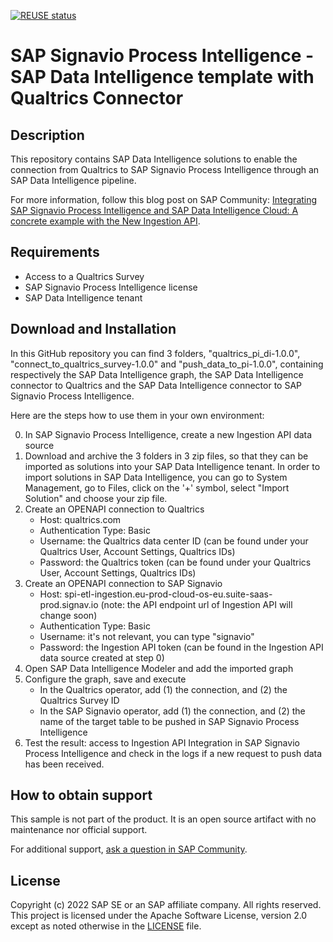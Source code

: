 [![REUSE status](https://api.reuse.software/badge/github.com/SAP-samples/signavio-qualtrics-di)](https://api.reuse.software/info/github.com/SAP-samples/signavio-qualtrics-di)

# SAP Signavio Process Intelligence - SAP Data Intelligence template with Qualtrics Connector

## Description
This repository contains SAP Data Intelligence solutions to enable the connection from Qualtrics to SAP Signavio Process Intelligence through an SAP Data Intelligence pipeline.

For more information, follow this blog post on SAP Community: [Integrating SAP Signavio Process Intelligence and SAP Data Intelligence Cloud: A concrete example with the New Ingestion API](https://blogs.sap.com/2022/07/20/integrating-sap-signavio-process-intelligence-and-sap-data-intelligence-cloud-a-concrete-example-with-the-new-ingestion-api).

## Requirements
- Access to a Qualtrics Survey
- SAP Signavio Process Intelligence license
- SAP Data Intelligence tenant

## Download and Installation
In this GitHub repository you can find 3 folders, "qualtrics_pi_di-1.0.0", "connect_to_qualtrics_survey-1.0.0" and "push_data_to_pi-1.0.0", containing respectively the SAP Data Intelligence graph, the SAP Data Intelligence connector to Qualtrics and the SAP Data Intelligence connector to SAP Signavio Process Intelligence. 

Here are the steps how to use them in your own environment:

0. In SAP Signavio Process Intelligence, create a new Ingestion API data source
1. Download and archive the 3 folders in 3 zip files, so that they can be imported as solutions into your SAP Data Intelligence tenant. In order to import solutions in SAP Data Intelligence, you can go to System Management, go to Files, click on the '+' symbol, select "Import Solution" and choose your zip file.
2. Create an OPENAPI connection to Qualtrics
	- Host: qualtrics.com
	- Authentication Type: Basic
	- Username: the Qualtrics data center ID (can be found under your Qualtrics User, Account Settings, Qualtrics IDs)
	- Password: the Qualtrics token (can be found under your Qualtrics User, Account Settings, Qualtrics IDs)
3. Create an OPENAPI connection to SAP Signavio
	- Host: spi-etl-ingestion.eu-prod-cloud-os-eu.suite-saas-prod.signav.io (note: the API endpoint url of Ingestion API will change soon)
	- Authentication Type: Basic
	- Username: it's not relevant, you can type "signavio"
	- Password: the Ingestion API token (can be found in the Ingestion API data source created at step 0)
4. Open SAP Data Intelligence Modeler and add the imported graph
5. Configure the graph, save and execute
	- In the Qualtrics operator, add (1) the connection, and (2) the Qualtrics Survey ID
	- In the SAP Signavio operator, add (1) the connection, and (2) the name of the target table to be pushed in SAP Signavio Process Intelligence
6. Test the result: access to Ingestion API Integration in SAP Signavio Process Intelligence and check in the logs if a new request to push data has been received.

## How to obtain support
This sample is not part of the product. It is an open source artifact with no maintenance nor official support.

For additional support, [ask a question in SAP Community](https://answers.sap.com/questions/ask.html).

## License
Copyright (c) 2022 SAP SE or an SAP affiliate company. All rights reserved. This project is licensed under the Apache Software License, version 2.0 except as noted otherwise in the [LICENSE](LICENSE) file.